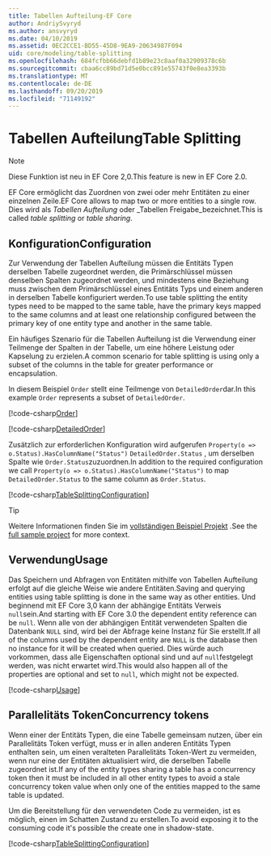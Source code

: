 ```yaml
---
title: Tabellen Aufteilung-EF Core
author: AndriySvyryd
ms.author: ansvyryd
ms.date: 04/10/2019
ms.assetid: 0EC2CCE1-BD55-45D8-9EA9-20634987F094
uid: core/modeling/table-splitting
ms.openlocfilehash: 684fcfbb66debfd1b89e23c8aaf0a32909378c6b
ms.sourcegitcommit: cbaa6cc89bd71d5e0bcc891e55743f0e8ea3393b
ms.translationtype: MT
ms.contentlocale: de-DE
ms.lasthandoff: 09/20/2019
ms.locfileid: "71149192"
---
```

# <a name="table-splitting"></a><span data-ttu-id="7a979-102">Tabellen Aufteilung</span><span class="sxs-lookup"><span data-stu-id="7a979-102">Table Splitting</span></span>

>[!NOTE]
> <span data-ttu-id="7a979-103">Diese Funktion ist neu in EF Core 2,0.</span><span class="sxs-lookup"><span data-stu-id="7a979-103">This feature is new in EF Core 2.0.</span></span>

<span data-ttu-id="7a979-104">EF Core ermöglicht das Zuordnen von zwei oder mehr Entitäten zu einer einzelnen Zeile.</span><span class="sxs-lookup"><span data-stu-id="7a979-104">EF Core allows to map two or more entities to a single row.</span></span> <span data-ttu-id="7a979-105">Dies wird als _Tabellen Aufteilung_ oder _Tabellen Freigabe_bezeichnet.</span><span class="sxs-lookup"><span data-stu-id="7a979-105">This is called _table splitting_ or _table sharing_.</span></span>

## <a name="configuration"></a><span data-ttu-id="7a979-106">Konfiguration</span><span class="sxs-lookup"><span data-stu-id="7a979-106">Configuration</span></span>

<span data-ttu-id="7a979-107">Zur Verwendung der Tabellen Aufteilung müssen die Entitäts Typen derselben Tabelle zugeordnet werden, die Primärschlüssel müssen denselben Spalten zugeordnet werden, und mindestens eine Beziehung muss zwischen dem Primärschlüssel eines Entitäts Typs und einem anderen in derselben Tabelle konfiguriert werden.</span><span class="sxs-lookup"><span data-stu-id="7a979-107">To use table splitting the entity types need to be mapped to the same table, have the primary keys mapped to the same columns and at least one relationship configured between the primary key of one entity type and another in the same table.</span></span>

<span data-ttu-id="7a979-108">Ein häufiges Szenario für die Tabellen Aufteilung ist die Verwendung einer Teilmenge der Spalten in der Tabelle, um eine höhere Leistung oder Kapselung zu erzielen.</span><span class="sxs-lookup"><span data-stu-id="7a979-108">A common scenario for table splitting is using only a subset of the columns in the table for greater performance or encapsulation.</span></span>

<span data-ttu-id="7a979-109">In diesem Beispiel `Order` stellt eine Teilmenge von `DetailedOrder`dar.</span><span class="sxs-lookup"><span data-stu-id="7a979-109">In this example `Order` represents a subset of `DetailedOrder`.</span></span>

[!code-csharp[Order](../../../samples/core/Modeling/TableSplitting/Order.cs?name=Order)]

[!code-csharp[DetailedOrder](../../../samples/core/Modeling/TableSplitting/DetailedOrder.cs?name=DetailedOrder)]

<span data-ttu-id="7a979-110">Zusätzlich zur erforderlichen Konfiguration wird aufgerufen `Property(o => o.Status).HasColumnName("Status")` `DetailedOrder.Status` , um derselben Spalte wie `Order.Status`zuzuordnen.</span><span class="sxs-lookup"><span data-stu-id="7a979-110">In addition to the required configuration we call `Property(o => o.Status).HasColumnName("Status")` to map `DetailedOrder.Status` to the same column as `Order.Status`.</span></span>

[!code-csharp[TableSplittingConfiguration](../../../samples/core/Modeling/TableSplitting/TableSplittingContext.cs?name=TableSplitting&highlight=3)]

> [!TIP]
> <span data-ttu-id="7a979-111">Weitere Informationen finden Sie im [vollständigen Beispiel Projekt](https://github.com/aspnet/EntityFramework.Docs/tree/master/samples/core/Modeling/TableSplitting) .</span><span class="sxs-lookup"><span data-stu-id="7a979-111">See the [full sample project](https://github.com/aspnet/EntityFramework.Docs/tree/master/samples/core/Modeling/TableSplitting) for more context.</span></span>

## <a name="usage"></a><span data-ttu-id="7a979-112">Verwendung</span><span class="sxs-lookup"><span data-stu-id="7a979-112">Usage</span></span>

<span data-ttu-id="7a979-113">Das Speichern und Abfragen von Entitäten mithilfe von Tabellen Aufteilung erfolgt auf die gleiche Weise wie andere Entitäten.</span><span class="sxs-lookup"><span data-stu-id="7a979-113">Saving and querying entities using table splitting is done in the same way as other entities.</span></span> <span data-ttu-id="7a979-114">Und beginnend mit EF Core 3,0 kann der abhängige Entitäts Verweis `null`sein.</span><span class="sxs-lookup"><span data-stu-id="7a979-114">And starting with EF Core 3.0 the dependent entity reference can be `null`.</span></span> <span data-ttu-id="7a979-115">Wenn alle von der abhängigen Entität verwendeten Spalten die Datenbank `NULL` sind, wird bei der Abfrage keine Instanz für Sie erstellt.</span><span class="sxs-lookup"><span data-stu-id="7a979-115">If all of the columns used by the dependent entity are `NULL` is the database then no instance for it will be created when queried.</span></span> <span data-ttu-id="7a979-116">Dies würde auch vorkommen, dass alle Eigenschaften optional sind und auf `null`festgelegt werden, was nicht erwartet wird.</span><span class="sxs-lookup"><span data-stu-id="7a979-116">This would also happen all of the properties are optional and set to `null`, which might not be expected.</span></span>

[!code-csharp[Usage](../../../samples/core/Modeling/TableSplitting/Program.cs?name=Usage)]

## <a name="concurrency-tokens"></a><span data-ttu-id="7a979-117">Parallelitäts Token</span><span class="sxs-lookup"><span data-stu-id="7a979-117">Concurrency tokens</span></span>

<span data-ttu-id="7a979-118">Wenn einer der Entitäts Typen, die eine Tabelle gemeinsam nutzen, über ein Parallelitäts Token verfügt, muss er in allen anderen Entitäts Typen enthalten sein, um einen veralteten Parallelitäts Token-Wert zu vermeiden, wenn nur eine der Entitäten aktualisiert wird, die derselben Tabelle zugeordnet ist.</span><span class="sxs-lookup"><span data-stu-id="7a979-118">If any of the entity types sharing a table has a concurrency token then it must be included in all other entity types to avoid a stale concurrency token value when only one of the entities mapped to the same table is updated.</span></span>

<span data-ttu-id="7a979-119">Um die Bereitstellung für den verwendeten Code zu vermeiden, ist es möglich, einen im Schatten Zustand zu erstellen.</span><span class="sxs-lookup"><span data-stu-id="7a979-119">To avoid exposing it to the consuming code it's possible the create one in shadow-state.</span></span>

[!code-csharp[TableSplittingConfiguration](../../../samples/core/Modeling/TableSplitting/TableSplittingContext.cs?name=ConcurrencyToken&highlight=2)]